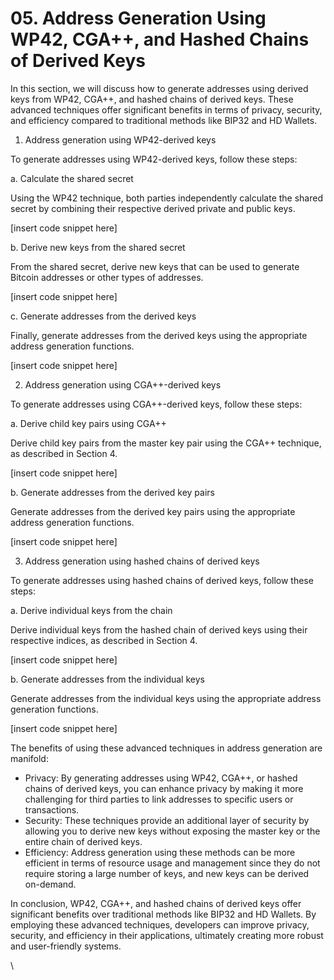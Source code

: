 # 05. Address Generation Using WP42, CGA++, and Hashed Chains of Derived Keys

In this section, we will discuss how to generate addresses using derived keys from WP42, CGA++, and hashed chains of derived keys. These advanced techniques offer significant benefits in terms of privacy, security, and efficiency compared to traditional methods like BIP32 and HD Wallets.

1. Address generation using WP42-derived keys

To generate addresses using WP42-derived keys, follow these steps:

a. Calculate the shared secret

Using the WP42 technique, both parties independently calculate the shared secret by combining their respective derived private and public keys.

\[insert code snippet here]

b. Derive new keys from the shared secret

From the shared secret, derive new keys that can be used to generate Bitcoin addresses or other types of addresses.

\[insert code snippet here]

c. Generate addresses from the derived keys

Finally, generate addresses from the derived keys using the appropriate address generation functions.

\[insert code snippet here]

2. Address generation using CGA++-derived keys

To generate addresses using CGA++-derived keys, follow these steps:

a. Derive child key pairs using CGA++

Derive child key pairs from the master key pair using the CGA++ technique, as described in Section 4.

\[insert code snippet here]

b. Generate addresses from the derived key pairs

Generate addresses from the derived key pairs using the appropriate address generation functions.

\[insert code snippet here]

3. Address generation using hashed chains of derived keys

To generate addresses using hashed chains of derived keys, follow these steps:

a. Derive individual keys from the chain

Derive individual keys from the hashed chain of derived keys using their respective indices, as described in Section 4.

\[insert code snippet here]

b. Generate addresses from the individual keys

Generate addresses from the individual keys using the appropriate address generation functions.

\[insert code snippet here]

The benefits of using these advanced techniques in address generation are manifold:

* Privacy: By generating addresses using WP42, CGA++, or hashed chains of derived keys, you can enhance privacy by making it more challenging for third parties to link addresses to specific users or transactions.
* Security: These techniques provide an additional layer of security by allowing you to derive new keys without exposing the master key or the entire chain of derived keys.
* Efficiency: Address generation using these methods can be more efficient in terms of resource usage and management since they do not require storing a large number of keys, and new keys can be derived on-demand.

In conclusion, WP42, CGA++, and hashed chains of derived keys offer significant benefits over traditional methods like BIP32 and HD Wallets. By employing these advanced techniques, developers can improve privacy, security, and efficiency in their applications, ultimately creating more robust and user-friendly systems.

\
